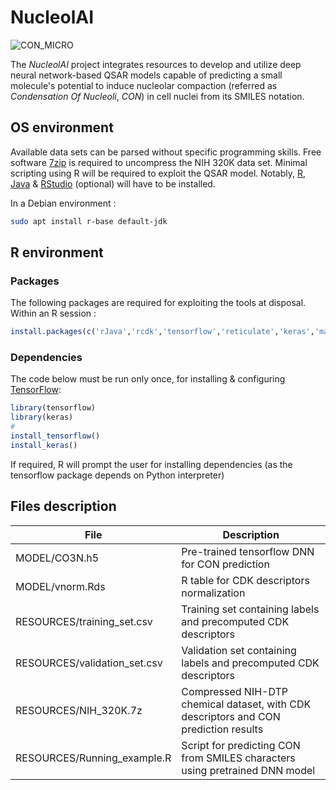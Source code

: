 # NucleolAI
![CON_MICRO](https://github.com/user-attachments/assets/293e6444-d11c-4a10-9e80-00fe0f4d421c)

The *NucleolAI* project integrates resources to develop and utilize deep neural network-based QSAR models capable of predicting a small molecule's potential to induce nucleolar compaction (referred as *Condensation Of Nucleoli*, *CON*) in cell nuclei from its SMILES notation.

## OS environment
Available data sets can be parsed without specific programming skills. Free software [7zip](https://www.7-zip.org/) is required to uncompress the NIH 320K data set. Minimal scripting using R will be required to exploit the QSAR model. Notably, [R](https://cran.r-project.org/),  [Java](https://www.java.com/fr/) & [RStudio](https://www.rstudio.com/products/rstudio/download/) (optional) will have to be installed.

In a Debian environment :
```sh
sudo apt install r-base default-jdk
```
## R environment

### Packages
The following packages are required for exploiting the tools at disposal. Within an R session :
```R
install.packages(c('rJava','rcdk','tensorflow','reticulate','keras','magrittr','pbapply','doParallel'))
```
### Dependencies
The code below must be run only once, for installing & configuring [TensorFlow](https://www.tensorflow.org/):
```R
library(tensorflow)
library(keras)
#
install_tensorflow()
install_keras()
```
If required, R will prompt the user for installing dependencies (as the tensorflow package depends on Python interpreter)

## Files description

| File |Description |
|--|--|
|MODEL/CO3N.h5|Pre-trained tensorflow DNN for CON prediction|
|MODEL/vnorm.Rds|R table for CDK descriptors normalization|
|RESOURCES/training_set.csv|Training set containing labels and precomputed CDK descriptors|
|RESOURCES/validation_set.csv|Validation set containing labels and precomputed CDK descriptors|
|RESOURCES/NIH_320K.7z| Compressed NIH-DTP chemical dataset, with CDK descriptors and CON prediction results|
|RESOURCES/Running_example.R| Script for predicting CON from SMILES characters using pretrained DNN model 




